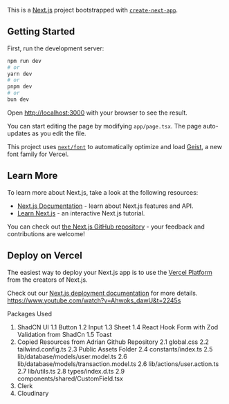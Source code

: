 This is a [Next.js](https://nextjs.org) project bootstrapped with [`create-next-app`](https://nextjs.org/docs/app/api-reference/cli/create-next-app).

## Getting Started

First, run the development server:

```bash
npm run dev
# or
yarn dev
# or
pnpm dev
# or
bun dev
```

Open [http://localhost:3000](http://localhost:3000) with your browser to see the result.

You can start editing the page by modifying `app/page.tsx`. The page auto-updates as you edit the file.

This project uses [`next/font`](https://nextjs.org/docs/app/building-your-application/optimizing/fonts) to automatically optimize and load [Geist](https://vercel.com/font), a new font family for Vercel.

## Learn More

To learn more about Next.js, take a look at the following resources:

- [Next.js Documentation](https://nextjs.org/docs) - learn about Next.js features and API.
- [Learn Next.js](https://nextjs.org/learn) - an interactive Next.js tutorial.

You can check out [the Next.js GitHub repository](https://github.com/vercel/next.js) - your feedback and contributions are welcome!

## Deploy on Vercel

The easiest way to deploy your Next.js app is to use the [Vercel Platform](https://vercel.com/new?utm_medium=default-template&filter=next.js&utm_source=create-next-app&utm_campaign=create-next-app-readme) from the creators of Next.js.

Check out our [Next.js deployment documentation](https://nextjs.org/docs/app/building-your-application/deploying) for more details.
https://www.youtube.com/watch?v=Ahwoks_dawU&t=2245s

Packages Used
1. ShadCN UI
    1.1 Button
    1.2 Input
    1.3 Sheet
    1.4 React Hook Form with Zod Validation from ShadCn
    1.5 Toast
2. Copied Resources from Adrian Github Repository
    2.1 global.css
    2.2 tailwind.config.ts
    2.3 Public Assets Folder
    2.4 constants/index.ts
    2.5 lib/database/models/user.model.ts
    2.6 lib/database/models/transaction.model.ts
    2.6 lib/actions/user.action.ts
    2.7 lib/utils.ts
    2.8 types/index.d.ts
    2.9 components/shared/CustomField.tsx
3. Clerk
4. Cloudinary